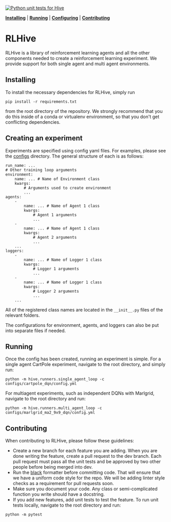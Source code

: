 [![Python unit tests for Hive](https://github.com/chandar-lab/RLHive/actions/workflows/pull_request_ci.yml/badge.svg)](https://github.com/chandar-lab/RLHive/actions/workflows/pull_request_ci.yml)

[**Installing**](#installing) | [**Running**](#running) | [**Configuring**](#creating-an-experiment) | [**Contributing**](#contributing)
# RLHive
RLHive is a library of reinforcement learning agents and all the other components needed to create a reinforcement learning experiment. We provide support for both single agent and multi agent environments. 
## Installing
To install the necessary dependencies for RLHive, simply run
```
pip install -r requirements.txt
```  
from the root directory of the repository. We strongly recommend that you do this inside of a conda or virtualenv environment, so that you don't get conflicting dependencies.   
## Creating an experiment
Experiments are specified using config yaml files. For examples, please see the [configs](configs/) directory. The general structure of each is as follows:
```
run_name: ...
# Other training loop arguments
environment:
    name: ... # Name of Environment class
    kwargs:
        # Arguments used to create environment
        ...
agents:
    - 
        name: ... # Name of Agent 1 class
        kwargs:
            # Agent 1 arguments
            ...
    -
        name: ... # Name of Agent 1 class
        kwargs:
            # Agent 2 arguments
            ...
    ...
loggers:
    - 
        name: ... # Name of Logger 1 class
        kwargs:
            # Logger 1 arguments
            ...
    -
        name: ... # Name of Logger 1 class
        kwargs:
            # Logger 2 arguments
            ...
    ...
```
All of the registered class names are located in the `__init__.py` files of the relevant folders.

The configurations for environment, agents, and loggers can also be put into separate files if needed.
## Running
Once the config has been created, running an experiment is simple. For a single agent CartPole experiment, navigate to the root directory, and simply run:
```
python -m hive.runners.single_agent_loop -c configs/cartpole_dqn/config.yml
```

For multiagent experiments, such as independent DQNs with Marlgrid, navigate to the root directory and run:
```
python -m hive.runners.multi_agent_loop -c configs/marlgrid_ma2_9x9_dqn/config.yml
```

## Contributing
When contributing to RLHive, please follow these guidelines:

- Create a new branch for each feature you are adding. When you are done writing the feature, create a pull request to the dev branch. Each pull request must pass all the unit tests and be approved by two other people before being merged into dev.
- Run the [black](https://black.readthedocs.io/en/stable/editor_integration.html) formatter before committing code. That will ensure that we have a uniform code style for the repo. We will be adding linter style checks as a requirement for pull requests soon.
- Make sure you document your code. Any class or semi-complicated function you write should have a docstring.
- If you add new features, add unit tests to test the feature. To run unit tests locally, navigate to the root directory and run:
```
python -m pytest
```    
